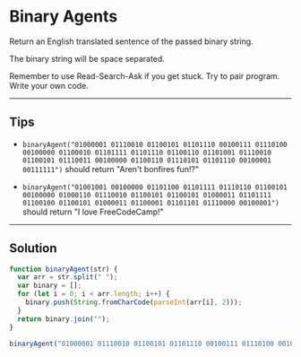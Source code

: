 # Binary Agents

Return an English translated sentence of the passed binary string.

The binary string will be space separated.

Remember to use Read-Search-Ask if you get stuck. Try to pair program. Write your own code.

---

## Tips

- `binaryAgent("01000001 01110010 01100101 01101110 00100111 01110100 00100000 01100010 01101111 01101110 01100110 01101001 01110010 01100101 01110011 00100000 01100110 01110101 01101110 00100001 00111111")` should return "Aren't bonfires fun!?"

- `binaryAgent("01001001 00100000 01101100 01101111 01110110 01100101 00100000 01000110 01110010 01100101 01100101 01000011 01101111 01100100 01100101 01000011 01100001 01101101 01110000 00100001")` should return "I love FreeCodeCamp!"

---

## Solution

```js
function binaryAgent(str) {
  var arr = str.split(" ");
  var binary = [];
  for (let i = 0; i < arr.length; i++) {
    binary.push(String.fromCharCode(parseInt(arr[i], 2)));
  }
  return binary.join("");
}

binaryAgent("01000001 01110010 01100101 01101110 00100111 01110100 00100000 01100010 01101111 01101110 01100110 01101001 01110010 01100101 01110011 00100000 01100110 01110101 01101110 00100001 00111111");
```